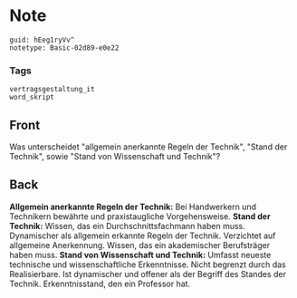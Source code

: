# Note
```
guid: hEeg1ryVv^
notetype: Basic-02d89-e0e22
```

### Tags
```
vertragsgestaltung_it
word_skript
```

## Front
Was unterscheidet "allgemein anerkannte Regeln der Technik", "Stand der Technik", sowie "Stand von Wissenschaft und Technik"?

## Back
<b>Allgemein anerkannte Regeln der Technik:</b> Bei Handwerkern und
Technikern bewährte und praxistaugliche Vorgehensweise. <b>Stand
der Technik:</b> Wissen, das ein Durchschnittsfachmann haben muss.
Dynamischer als allgemein erkannte Regeln der Technik. Verzichtet
auf allgemeine Anerkennung. Wissen, das ein akademischer
Berufsträger haben muss. <b>Stand von Wissenschaft und Technik:</b>
Umfasst neueste technische und wissenschaftliche Erkenntnisse.
Nicht begrenzt durch das Realisierbare. Ist dynamischer und offener
als der Begriff des Standes der Technik. Erkenntnisstand, den ein
Professor hat.
